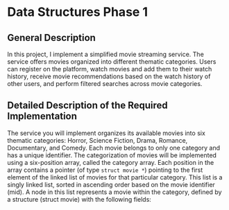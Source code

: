 # Data Structures Phase 1

## General Description
In this project, Ι implement a simplified movie streaming service. The service offers movies organized into different thematic categories. Users can register on the platform, watch movies 
and add them to their watch history, receive movie recommendations based on the watch history of other users, and perform filtered searches across movie categories.

## Detailed Description of the Required Implementation

The service you will implement organizes its available movies into six thematic categories: Horror, Science Fiction, Drama, Romance, Documentary, and Comedy. Each movie belongs to only one 
category and has a unique identifier. The categorization of movies will be implemented using a six-position array, called the category array. Each position in the array contains a pointer 
(of type `struct movie *`) pointing to the first element of the linked list of movies for that particular category. This list is a singly linked list, sorted in ascending order based on the 
movie identifier (mid). A node in this list represents a movie within the category, defined by a structure (struct movie) with the following fields:




